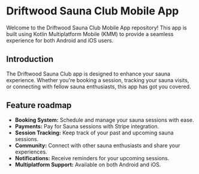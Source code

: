 # Driftwood Sauna Club Mobile App

Welcome to the Driftwood Sauna Club Mobile App repository! This app is built using Kotlin Multiplatform Mobile (KMM) to provide a seamless experience for both Android and iOS users.


## Introduction

The Driftwood Sauna Club app is designed to enhance your sauna experience. Whether you're booking a session, tracking your sauna visits, or connecting with fellow sauna enthusiasts, this app has got you covered.

## Feature roadmap 

- **Booking System:** Schedule and manage your sauna sessions with ease.
- **Payments:** Pay for Sauna sessions with Stripe integration.
- **Session Tracking:** Keep track of your past and upcoming sauna sessions.
- **Community:** Connect with other sauna enthusiasts and share your experiences.
- **Notifications:** Receive reminders for your upcoming sessions.
- **Multiplatform Support:** Available on both Android and iOS.
